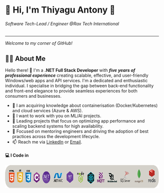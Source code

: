 # 🌟 Hi, I'm Thiyagu Antony 🌟
###### Software Tech-Lead / Engineer @Rax Tech International
---
*Welcome to my corner of GitHub!*

## 👨‍💻 About Me 
Hello there! 👋 I'm a **.NET Full Stack Developer** with ***five years of professional experience*** creating scalable, effective, and user-friendly Windows/web apps and API services. I'm a dedicated and enthusiastic individual. I specialise in bridging the gap between back-end functionality and front-end elegance to provide seamless experiences for both consumers and businesses.

- 🌱 I am acquiring knowledge about containerisation (Docker/Kubernetes) and cloud services (Azure & AWS).
- 👯 I want to work with you on ML/AI projects.
- 🔭 Leading projects that focus on optimizing app performance and scaling backend systems for high availability.
- 💼 Focused on mentoring engineers and driving the adoption of best practices across the development lifecycle.
- 📫 Reach me via [LinkedIn](https://www.linkedin.com/in/thiyagu-antony/) or [Email](antonythiyagu29@gmail.com).

#### 💻 I Code in
<img width="770" height="76" src="https://github.com/ThiyaguAntony/ThiyaguAntony/blob/main/linkedin%20banner%20(3).png" alt="html-5--v1"/>
